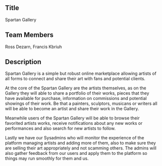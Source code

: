 ## Title
Spartan Gallery

## Team Members
Ross Dezarn,
Francis Kbriuh

## Description
Spartan Gallery is a simple but robust online marketplace allowing artists of all forms to connect and share their art with fans and potential clients.

At the core of the Spartan Gallery are the artists themselves, as on the Gallery they will able to share a portfolio of their works, pieces that they have available for purchase, information on commissions and potential showings of their work. Be that a painters, sculptors, musicans or writers all will be able to become an artist and share their work in the Gallery.

Meanwhile users of the Spartan Gallery will be able to browse their favorited artists works, receive notifications about any new works or performances and also search for new artists to follow.

Lastly we have our Sysadmins who will monitor the experience of the platform managing artists and adding more of them, also to make sure they are selling their art appropriately and not scamming others. The admins will also gather feedback from our users and apply them to the platform so things may run smoothly for them and us.
